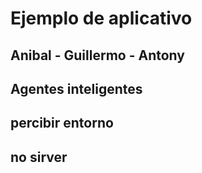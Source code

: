 # Ejemplo de aplicativo 
 
## Anibal - Guillermo - Antony

## Agentes inteligentes

## percibir entorno

## no sirver